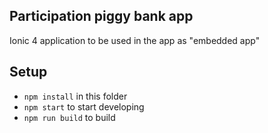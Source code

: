 ## Participation piggy bank app

Ionic 4 application to be used in the app as "embedded app"

## Setup

- `npm install` in this folder
- `npm start` to start developing
- `npm run build` to build 
